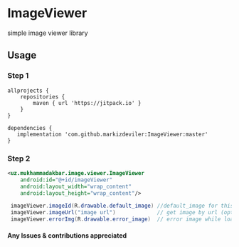 # ImageViewer

 simple image viewer library

## Usage	

### Step 1 
```android
allprojects {
	repositories {
		maven { url 'https://jitpack.io' }
	}
}

dependencies {
   implementation 'com.github.markizdeviler:ImageViewer:master'
}
``` 

### Step 2
``` xml
<uz.mukhammadakbar.image.viewer.ImageViewer
    android:id="@+id/imageViewer"
    android:layout_width="wrap_content"
    android:layout_height="wrap_content"/>
```
```java
 imageViewer.imageId(R.drawable.default_image) //default_image for this lib (optional/required)
 imageViewer.imageUrl("image url")             // get image by url (optinal/required)
 imageViewer.errorImg(R.drawable.error_image)  // error image while loading image (optional)
 ```

#### Any Issues & contributions appreciated
